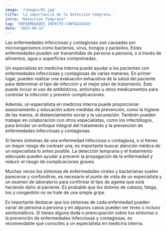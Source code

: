 ```yaml
---
image: '/images/01.jpg'
title: 'La importancia de la detección temprana.'
intro: "Detección Temprana"
tag: 'ENFERMEDADES INFECTO-CONTAGIOSAS'
date: '2022-06-12'
---
```


Las enfermedades infecciosas y contagiosas son causadas por microorganismos como bacterias, virus, hongos y parásitos. Estas enfermedades pueden ser transmitidas de persona a persona, o a través de alimentos, agua o superficies contaminadas. 

Un especialista en medicina interna puede ayudar a los pacientes con enfermedades infecciosas y contagiosas de varias maneras. En primer lugar, pueden realizar una evaluación exhaustiva de la salud del paciente para determinar el tipo de infección y el mejor plan de tratamiento. Esto puede incluir el uso de antibióticos, antivirales u otros medicamentos para controlar la infección y prevenir complicaciones.

Además, un especialista en medicina interna puede proporcionar asesoramiento y educación sobre medidas de prevención, como la higiene de las manos, el distanciamiento social y la vacunación. También pueden trabajar en colaboración con otros especialistas, como los infectólogos, para brindar un enfoque integral del tratamiento y la prevención de enfermedades infecciosas y contagiosas.

Si tienes síntomas de una enfermedad infecciosa o contagiosa, o si tienes un mayor riesgo de contraer una, es importante buscar atención médica de un especialista lo antes posible. La detección temprana y el tratamiento adecuado pueden ayudar a prevenir la propagación de la enfermedad y reducir el riesgo de complicaciones graves.

Muchas veces los síntomas de enfermedades virales y bacterianas suelen parecerse y confundirse, es necesario el punto de vista de un especialista y un examen de laboratorio para confirmar el tipo de agente que está haciendo daño al paciente. Es probable que los dolores de cabeza, fatiga, tos y congestión no se trate de una simple gripe.

Es importante destacar que los síntomas de cada enfermedad pueden variar de persona a persona y en algunos casos pueden ser leves o incluso asintomáticos. Si tienes alguna duda o preocupación sobre tus síntomas o la prevención de enfermedades infecciosas y contagiosas, es recomendable que consultes a un especialista en medicina interna.
